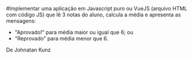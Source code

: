 #Implementar uma aplicação em Javascript puro ou VueJS (arquivo HTML com código JS) que lê 3 notas do aluno, calcula a média e apresenta as mensagens:
- "Aprovado!" para média maior ou igual que 6; ou
- "Reprovado" para média menor que 6.

De Johnatan Kunz